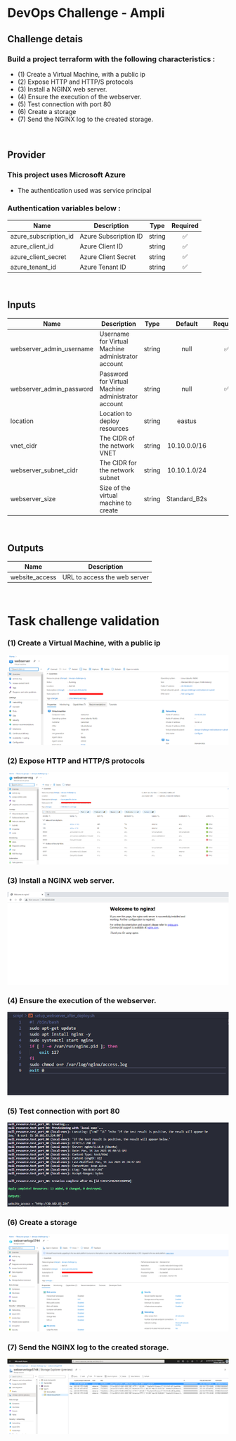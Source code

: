 # DevOps Challenge - Ampli

## Challenge detais

### Build a project terraform with the following characteristics :

- (1) Create a Virtual Machine, with a public ip
- (2) Expose HTTP and HTTP/S protocols
- (3) Install a NGINX web server.
- (4) Ensure the execution of the webserver.
- (5) Test connection with port 80
- (6) Create a storage
- (7) Send the NGINX log to the created storage.

&nbsp;

## Provider

### This project uses Microsoft Azure

- The authentication used was service principal

### Authentication variables below :

| Name | Description | Type | Required |
|------|-------------|:----:|:-----:|
|azure_subscription_id|Azure Subscription ID|string| ✅ |
|azure_client_id|Azure Client ID|string| ✅ |
|azure_client_secret|Azure Client Secret|string| ✅ |
|azure_tenant_id|Azure Tenant ID|string| ✅ |

&nbsp;

## Inputs

| Name | Description | Type | Default | Required |
|------|-------------|:----:|:-----:|:-----:|
|webserver_admin_username|Username for Virtual Machine administrator account|string|null| ✅ |
|webserver_admin_password|Password for Virtual Machine administrator account|string|null| ✅ |
|location|Location to deploy resources|string|eastus|  |
|vnet_cidr|The CIDR of the network VNET|string|10.10.0.0/16|  |
|webserver_subnet_cidr|The CIDR for the network subnet|string|10.10.1.0/24|  |
|webserver_size|Size of the virtual machine to create|string|Standard_B2s|  |

&nbsp;

## Outputs

| Name | Description |
|------|-------------|
|website_access|URL to access the web server|

&nbsp;

# Task challenge validation

### (1) Create a Virtual Machine, with a public ip

![](images/1.png)

### (2) Expose HTTP and HTTP/S protocols
![](images/2.png)

### (3) Install a NGINX web server.
![](images/3.png)

### (4) Ensure the execution of the webserver.
![](images/4.png)

### (5) Test connection with port 80
![](images/5.png)

### (6) Create a storage
![](images/6.png)

### (7) Send the NGINX log to the created storage.
![](images/7.png)
